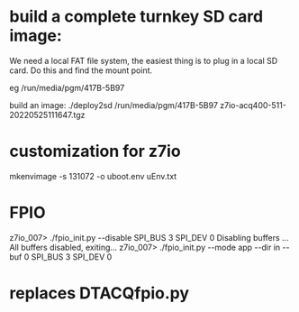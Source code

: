 # build a complete turnkey SD card image:

We need a local FAT file system, the easiest thing is to plug in a local
SD card. Do this and find the mount point.

eg
/run/media/pgm/417B-5B97

build an image:
./deploy2sd /run/media/pgm/417B-5B97
z7io-acq400-511-20220525111647.tgz


# customization for z7io

mkenvimage -s 131072 -o uboot.env uEnv.txt

# FPIO

z7io_007> ./fpio_init.py --disable
SPI_BUS 3 SPI_DEV 0
Disabling buffers ...
All buffers disabled, exiting...
z7io_007> ./fpio_init.py --mode app --dir in --buf 0
SPI_BUS 3 SPI_DEV 0


# replaces DTACQfpio.py


